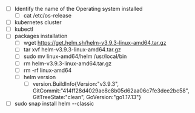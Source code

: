 
- [ ] Identify the name of the Operating system installed
	- [ ] cat /etc/os-release
- [ ] kubernetes cluster
- [ ] kubectl 
- [ ] packages installation
	- [ ] wget https://get.helm.sh/helm-v3.9.3-linux-amd64.tar.gz
	- [ ] tar xvf helm-v3.9.3-linux-amd64.tar.gz
	- [ ] sudo mv linux-amd64/helm /usr/local/bin
	- [ ] rm helm-v3.9.3-linux-amd64.tar.gz
	- [ ] rm -rf linux-amd64
	- [ ] helm version
		- [ ] version.BuildInfo{Version:"v3.9.3", GitCommit:"414ff28d4029ae8c8b05d62aa06c7fe3dee2bc58", GitTreeState:"clean", GoVersion:"go1.17.13"}
- [ ] sudo snap install helm --classic
